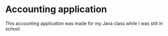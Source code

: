 # Accounting application

<p>
This accounting application was made for my Java class while I was still in school.
</p>
